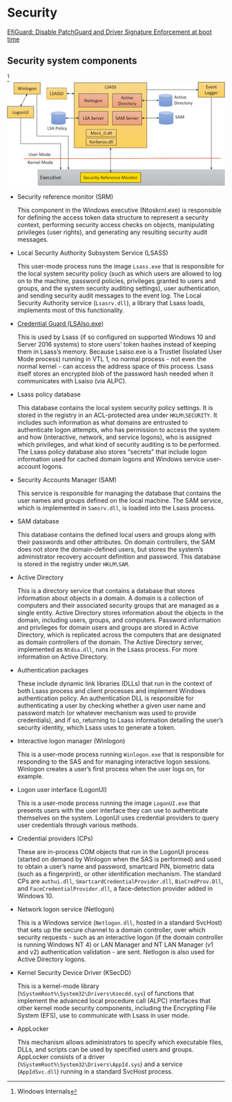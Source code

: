 # Security
[EfiGuard: Disable PatchGuard and Driver Signature Enforcement at boot time](https://github.com/Mattiwatti/EfiGuard)

## Security system components
[^winter]
![](images/Security-components.png)

- Security reference monitor (SRM)
  
  This component in the Windows executive (Ntoskrnl.exe) is responsible for defining the access token data structure to represent a security context, performing security access checks on objects, manipulating privileges (user rights), and generating any resulting security audit messages.
- Local Security Authority Subsystem Service (LSASS)
  
  This user-mode process runs the image `Lsass.exe` that is responsible for the local system security policy (such as which users are allowed to log on to the machine, password policies, privileges granted to users and groups, and the system security auditing settings), user authentication, and sending security audit messages to the event log. The Local Security Authority service (`Lsasrv.dll`), a library that Lsass loads, implements most of this functionality.
- [Credential Guard (LSAIso.exe)](Virtualization.md#credential-guard)
  
  This is used by Lsass (if so configured on supported Windows 10 and Server 2016 systems) to store users’ token hashes instead of keeping them in Lsass’s memory. Because Lsaiso.exe is a Trustlet (Isolated User Mode process) running in VTL 1, no normal process - not even the normal kernel - can access the address space of this process. Lsass itself stores an encrypted blob of the password hash needed when it communicates with Lsaiso (via ALPC).
- Lsass policy database
  
  This database contains the local system security policy settings. It is stored in the registry in an ACL-protected area under `HKLM\SECURITY`. It includes such information as what domains are entrusted to authenticate logon attempts, who has permission to access the system and how (interactive, network, and service logons), who is assigned which privileges, and what kind of security auditing is to be performed. The Lsass policy database also stores “secrets” that include logon information used for cached domain logons and Windows service user-account logons.
- Security Accounts Manager (SAM)
  
  This service is responsible for managing the database that contains the user names and groups defined on the local machine. The SAM service, which is implemented in `Samsrv.dll`, is loaded into the Lsass process.
- SAM database
  
  This database contains the defined local users and groups along with their passwords and other attributes. On domain controllers, the SAM does not store the domain-defined users, but stores the system’s administrator recovery account definition and password. This database is stored in the registry under `HKLM\SAM`.
- Active Directory
  
  This is a directory service that contains a database that stores information about objects in a domain. A domain is a collection of computers and their associated security groups that are managed as a single entity. Active Directory stores information about the objects in the domain, including users, groups, and computers. Password information and privileges for domain users and groups are stored in Active Directory, which is replicated across the computers that are designated as domain controllers of the domain. The Active Directory server, implemented as `Ntdsa.dll`, runs in the Lsass process. For more information on Active Directory.
- Authentication packages
  
  These include dynamic link libraries (DLLs) that run in the context of both Lsass process and client processes and implement Windows authentication policy. An authentication DLL is responsible for authenticating a user by checking whether a given user name and password match (or whatever mechanism was used to provide credentials), and if so, returning to Lsass information detailing the user’s security identity, which Lsass uses to generate a token.
- Interactive logon manager (Winlogon)
  
  This is a user-mode process running `Winlogon.exe` that is responsible for responding to the SAS and for managing interactive logon sessions. Winlogon creates a user’s first process when the user logs on, for example.
- Logon user interface (LogonUI)
  
  This is a user-mode process running the image `LogonUI.exe` that presents users with the user interface they can use to authenticate themselves on the system. LogonUI uses credential providers to query user credentials through various methods.
- Credential providers (CPs)
  
  These are in-process COM objects that run in the LogonUI process (started on demand by Winlogon when the SAS is performed) and used to obtain a user’s name and password, smartcard PIN, biometric data (such as a fingerprint), or other identification mechanism. The standard CPs are `authui.dll`, `SmartcardCredentialProvider.dll`, `BioCredProv.Dll`, and `FaceCredentialProvider.dll`, a face-detection provider added in Windows 10.
- Network logon service (Netlogon)
  
  This is a Windows service (`Netlogon.dll`, hosted in a standard SvcHost) that sets up the secure channel to a domain controller, over which security requests - such as an interactive logon (if the domain controller is running Windows NT 4) or LAN Manager and NT LAN Manager (v1 and v2) authentication validation - are sent. Netlogon is also used for Active Directory logons.
- Kernel Security Device Driver (KSecDD)
  
  This is a kernel-mode library (`%SystemRoot%\System32\Drivers\Ksecdd.sys`) of functions that implement the advanced local procedure call (ALPC) interfaces that other kernel mode security components, including the Encrypting File System (EFS), use to communicate with Lsass in user mode.
- AppLocker
  
  This mechanism allows administrators to specify which executable files, DLLs, and scripts can be used by specified users and groups. AppLocker consists of a driver (`%SystemRoot%\System32\Drivers\AppId.sys`) and a service (`AppIdSvc.dll`) running in a standard SvcHost process.

[^winter]: Windows Internals